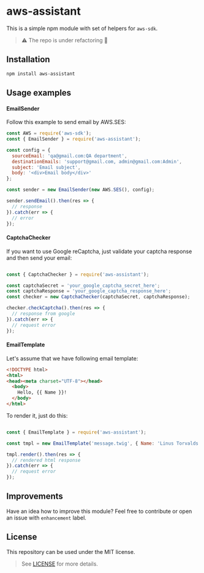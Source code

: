 # aws-assistant

This is a simple npm module with set of helpers for `aws-sdk`. 

> ⚠️ The repo is under refactoring 👷

## Installation

```bash
npm install aws-assistant
```

## Usage examples

#### EmailSender

Follow this example to send email by AWS.SES: 

```javascript
const AWS = require('aws-sdk');
const { EmailSender } = require('aws-assistant');

const config = {
  sourceEmail: 'qa@gmail.com:QA department',
  destinationEmails: 'support@gmail.com, admin@gmail.com:Admin',
  subject: 'Email subject',
  body: '<div>Email body</div>'
};

const sender = new EmailSender(new AWS.SES(), config);

sender.sendEmail().then(res => {
  // response 
}).catch(err => {
  // error
});
```

#### CaptchaChecker

If you want to use Google reCaptcha, just validate your captcha response and then send your email:

```javascript

const { CaptchaChecker } = require('aws-assistant');

const captchaSecret = 'your_google_captcha_secret_here';
const captchaResponse = 'your_google_captcha_response_here';
const checker = new CaptchaChecker(captchaSecret, captchaResponse);

checker.checkCaptcha().then(res => {
  // response from google
}).catch(err => {
  // request error
});
```

#### EmailTemplate

Let's assume that we have following email template:
 
```html
<!DOCTYPE html>
<html>
<head><meta charset="UTF-8"></head>
  <body>
    Hello, {{ Name }}!
  </body>
</html>
```

To render it, just do this:

```javascript

const { EmailTemplate } = require('aws-assistant');

const tmpl = new EmailTemplate('message.twig', { Name: 'Linus Torvalds' });

tmpl.render().then(res => {
  // rendered html response
}).catch(err => {
  // request error
});
```

## Improvements

Have an idea how to improve this module? 
Feel free to contribute or open an issue with `enhancement` label.

## License

This repository can be used under the MIT license.
> See [LICENSE][1] for more details.

[1]: https://en.wikipedia.org/wiki/MIT_License
